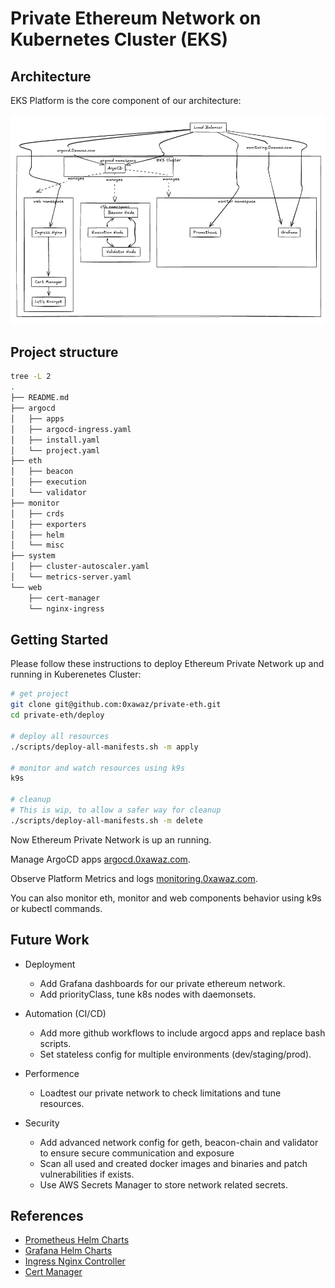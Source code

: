 # Private Ethereum Network on Kubernetes Cluster (EKS)

## Architecture

EKS Platform is the core component of our architecture:

![Platform - Zoom In](Architecture.png)

## Project structure

```bash
tree -L 2
.
├── README.md
├── argocd
│   ├── apps
│   ├── argocd-ingress.yaml
│   ├── install.yaml
│   └── project.yaml
├── eth
│   ├── beacon
│   ├── execution
│   └── validator
├── monitor
│   ├── crds
│   ├── exporters
│   ├── helm
│   └── misc
├── system
│   ├── cluster-autoscaler.yaml
│   └── metrics-server.yaml
└── web
    ├── cert-manager
    └── nginx-ingress
```

## Getting Started

Please follow these instructions to deploy Ethereum Private Network up and running in Kuberenetes Cluster:

```sh
# get project
git clone git@github.com:0xawaz/private-eth.git
cd private-eth/deploy

# deploy all resources
./scripts/deploy-all-manifests.sh -m apply

# monitor and watch resources using k9s
k9s

# cleanup
# This is wip, to allow a safer way for cleanup
./scripts/deploy-all-manifests.sh -m delete
```

Now Ethereum Private Network is up an running.

Manage ArgoCD apps [argocd.0xawaz.com](https://argocd.0xawaz.com).

Observe Platform Metrics and logs [monitoring.0xawaz.com](https://monitoring.0xawaz.com).

You can also monitor eth, monitor and web components behavior using k9s or kubectl commands.

## Future Work

* Deployment
    * Add Grafana dashboards for our private ethereum network.
    * Add priorityClass, tune k8s nodes with daemonsets.

* Automation (CI/CD)
    * Add more github workflows to include argocd apps and replace bash scripts.
    * Set stateless config for multiple environments (dev/staging/prod).

* Performence
    * Loadtest our private network to check limitations and tune resources.

* Security
    * Add advanced network config for geth, beacon-chain and validator to ensure secure communication and exposure
    * Scan all used and created docker images and binaries and patch vulnerabilities if exists.
    * Use AWS Secrets Manager to store network related secrets.

## References

* [Prometheus Helm Charts](https://github.com/prometheus-community/helm-charts)
* [Grafana Helm Charts](https://github.com/grafana/helm-charts)
* [Ingress Nginx Controller](https://github.com/kubernetes/ingress-nginx)
* [Cert Manager](https://github.com/cert-manager/cert-manager)



